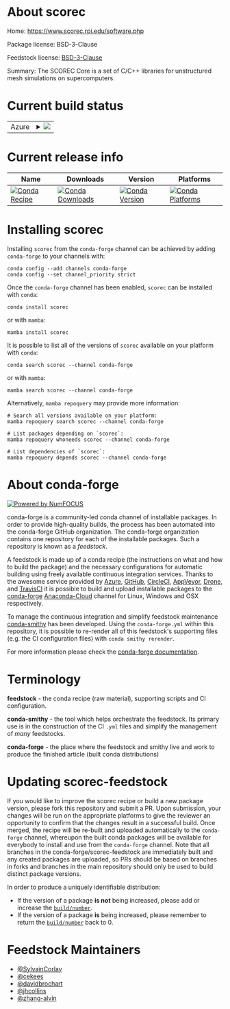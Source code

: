 About scorec
============

Home: https://www.scorec.rpi.edu/software.php

Package license: BSD-3-Clause

Feedstock license: [BSD-3-Clause](https://github.com/conda-forge/scorec-feedstock/blob/main/LICENSE.txt)

Summary: The SCOREC Core is a set of C/C++ libraries for unstructured mesh simulations on supercomputers.

Current build status
====================


<table>
    
  <tr>
    <td>Azure</td>
    <td>
      <details>
        <summary>
          <a href="https://dev.azure.com/conda-forge/feedstock-builds/_build/latest?definitionId=8153&branchName=main">
            <img src="https://dev.azure.com/conda-forge/feedstock-builds/_apis/build/status/scorec-feedstock?branchName=main">
          </a>
        </summary>
        <table>
          <thead><tr><th>Variant</th><th>Status</th></tr></thead>
          <tbody><tr>
              <td>linux_64_mpimpich</td>
              <td>
                <a href="https://dev.azure.com/conda-forge/feedstock-builds/_build/latest?definitionId=8153&branchName=main">
                  <img src="https://dev.azure.com/conda-forge/feedstock-builds/_apis/build/status/scorec-feedstock?branchName=main&jobName=linux&configuration=linux_64_mpimpich" alt="variant">
                </a>
              </td>
            </tr><tr>
              <td>linux_64_mpiopenmpi</td>
              <td>
                <a href="https://dev.azure.com/conda-forge/feedstock-builds/_build/latest?definitionId=8153&branchName=main">
                  <img src="https://dev.azure.com/conda-forge/feedstock-builds/_apis/build/status/scorec-feedstock?branchName=main&jobName=linux&configuration=linux_64_mpiopenmpi" alt="variant">
                </a>
              </td>
            </tr><tr>
              <td>osx_64_mpimpich</td>
              <td>
                <a href="https://dev.azure.com/conda-forge/feedstock-builds/_build/latest?definitionId=8153&branchName=main">
                  <img src="https://dev.azure.com/conda-forge/feedstock-builds/_apis/build/status/scorec-feedstock?branchName=main&jobName=osx&configuration=osx_64_mpimpich" alt="variant">
                </a>
              </td>
            </tr><tr>
              <td>osx_64_mpiopenmpi</td>
              <td>
                <a href="https://dev.azure.com/conda-forge/feedstock-builds/_build/latest?definitionId=8153&branchName=main">
                  <img src="https://dev.azure.com/conda-forge/feedstock-builds/_apis/build/status/scorec-feedstock?branchName=main&jobName=osx&configuration=osx_64_mpiopenmpi" alt="variant">
                </a>
              </td>
            </tr>
          </tbody>
        </table>
      </details>
    </td>
  </tr>
</table>

Current release info
====================

| Name | Downloads | Version | Platforms |
| --- | --- | --- | --- |
| [![Conda Recipe](https://img.shields.io/badge/recipe-scorec-green.svg)](https://anaconda.org/conda-forge/scorec) | [![Conda Downloads](https://img.shields.io/conda/dn/conda-forge/scorec.svg)](https://anaconda.org/conda-forge/scorec) | [![Conda Version](https://img.shields.io/conda/vn/conda-forge/scorec.svg)](https://anaconda.org/conda-forge/scorec) | [![Conda Platforms](https://img.shields.io/conda/pn/conda-forge/scorec.svg)](https://anaconda.org/conda-forge/scorec) |

Installing scorec
=================

Installing `scorec` from the `conda-forge` channel can be achieved by adding `conda-forge` to your channels with:

```
conda config --add channels conda-forge
conda config --set channel_priority strict
```

Once the `conda-forge` channel has been enabled, `scorec` can be installed with `conda`:

```
conda install scorec
```

or with `mamba`:

```
mamba install scorec
```

It is possible to list all of the versions of `scorec` available on your platform with `conda`:

```
conda search scorec --channel conda-forge
```

or with `mamba`:

```
mamba search scorec --channel conda-forge
```

Alternatively, `mamba repoquery` may provide more information:

```
# Search all versions available on your platform:
mamba repoquery search scorec --channel conda-forge

# List packages depending on `scorec`:
mamba repoquery whoneeds scorec --channel conda-forge

# List dependencies of `scorec`:
mamba repoquery depends scorec --channel conda-forge
```


About conda-forge
=================

[![Powered by
NumFOCUS](https://img.shields.io/badge/powered%20by-NumFOCUS-orange.svg?style=flat&colorA=E1523D&colorB=007D8A)](https://numfocus.org)

conda-forge is a community-led conda channel of installable packages.
In order to provide high-quality builds, the process has been automated into the
conda-forge GitHub organization. The conda-forge organization contains one repository
for each of the installable packages. Such a repository is known as a *feedstock*.

A feedstock is made up of a conda recipe (the instructions on what and how to build
the package) and the necessary configurations for automatic building using freely
available continuous integration services. Thanks to the awesome service provided by
[Azure](https://azure.microsoft.com/en-us/services/devops/), [GitHub](https://github.com/),
[CircleCI](https://circleci.com/), [AppVeyor](https://www.appveyor.com/),
[Drone](https://cloud.drone.io/welcome), and [TravisCI](https://travis-ci.com/)
it is possible to build and upload installable packages to the
[conda-forge](https://anaconda.org/conda-forge) [Anaconda-Cloud](https://anaconda.org/)
channel for Linux, Windows and OSX respectively.

To manage the continuous integration and simplify feedstock maintenance
[conda-smithy](https://github.com/conda-forge/conda-smithy) has been developed.
Using the ``conda-forge.yml`` within this repository, it is possible to re-render all of
this feedstock's supporting files (e.g. the CI configuration files) with ``conda smithy rerender``.

For more information please check the [conda-forge documentation](https://conda-forge.org/docs/).

Terminology
===========

**feedstock** - the conda recipe (raw material), supporting scripts and CI configuration.

**conda-smithy** - the tool which helps orchestrate the feedstock.
                   Its primary use is in the construction of the CI ``.yml`` files
                   and simplify the management of *many* feedstocks.

**conda-forge** - the place where the feedstock and smithy live and work to
                  produce the finished article (built conda distributions)


Updating scorec-feedstock
=========================

If you would like to improve the scorec recipe or build a new
package version, please fork this repository and submit a PR. Upon submission,
your changes will be run on the appropriate platforms to give the reviewer an
opportunity to confirm that the changes result in a successful build. Once
merged, the recipe will be re-built and uploaded automatically to the
`conda-forge` channel, whereupon the built conda packages will be available for
everybody to install and use from the `conda-forge` channel.
Note that all branches in the conda-forge/scorec-feedstock are
immediately built and any created packages are uploaded, so PRs should be based
on branches in forks and branches in the main repository should only be used to
build distinct package versions.

In order to produce a uniquely identifiable distribution:
 * If the version of a package **is not** being increased, please add or increase
   the [``build/number``](https://docs.conda.io/projects/conda-build/en/latest/resources/define-metadata.html#build-number-and-string).
 * If the version of a package **is** being increased, please remember to return
   the [``build/number``](https://docs.conda.io/projects/conda-build/en/latest/resources/define-metadata.html#build-number-and-string)
   back to 0.

Feedstock Maintainers
=====================

* [@SylvainCorlay](https://github.com/SylvainCorlay/)
* [@cekees](https://github.com/cekees/)
* [@davidbrochart](https://github.com/davidbrochart/)
* [@jhcollins](https://github.com/jhcollins/)
* [@zhang-alvin](https://github.com/zhang-alvin/)

